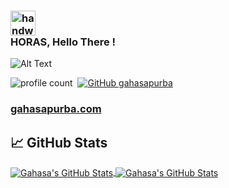 ### <img alt="handwavegif" src="https://user-images.githubusercontent.com/39513876/112366216-8cfe7400-8cfe-11eb-8116-7d3dbae20e97.gif" width="40"/><br>HORAS, Hello There !

![Alt Text](https://cdn-images-1.medium.com/max/1600/1*g3zcRSjUu50p7_1brc9c2Q.gif)

![profile count](https://komarev.com/ghpvc/?username=gahasapurba&color=red)&nbsp;
[![GitHub gahasapurba](https://img.shields.io/github/followers/gahasapurba?label=follow&style=social)](https://github.com/gahasapurba)&nbsp;
### [gahasapurba.com](http://gahasapurba.com)

## &#x1f4c8; GitHub Stats

<a href="https://github.com/gahasapurba">
  <img align="center" src="https://github-readme-stats.vercel.app/api/top-langs/?username=gahasapurba&title_color=ffffff&text_color=c9cacc&icon_color=2bbc8a&bg_color=1d1f21&langs_count=3" alt="Gahasa's GitHub Stats" />
</a>
<a href="https://github.com/gahasapurba">
  <img align="center" src="https://github-readme-stats.vercel.app/api?username=gahasapurba&show_icons=true&line_height=27&count_private=true&title_color=ffffff&text_color=c9cacc&icon_color=2bbc8a&bg_color=1d1f21" alt="Gahasa's GitHub Stats" />
</a>

<!-- Resources -->
<!-- Icons: https://simpleicons.org/ -->
<!-- GitHub Stats: https://github.com/anuraghazra/github-readme-stats -->
<!-- Emojis: https://emojipedia.org/emoji/ -->
<!-- HTML Emojis: https://www.fileformat.info/index.htm -->
<!-- Shields: https://shields.io/ -->
<!-- Awesome GitHub Profile README: https://github.com/abhisheknaiidu/awesome-github-profile-readme -->
